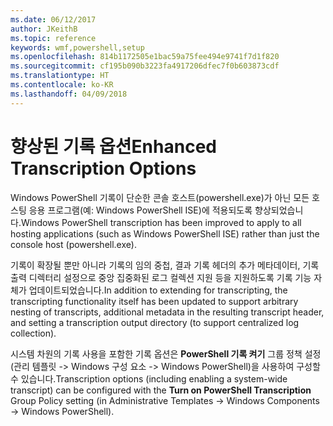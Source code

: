 ```yaml
---
ms.date: 06/12/2017
author: JKeithB
ms.topic: reference
keywords: wmf,powershell,setup
ms.openlocfilehash: 814b1172505e1bac59a75fee494e9741f7d1f820
ms.sourcegitcommit: cf195b090b3223fa4917206dfec7f0b603873cdf
ms.translationtype: HT
ms.contentlocale: ko-KR
ms.lasthandoff: 04/09/2018
---
```

# <a name="enhanced-transcription-options"></a><span data-ttu-id="d0a86-102">향상된 기록 옵션</span><span class="sxs-lookup"><span data-stu-id="d0a86-102">Enhanced Transcription Options</span></span>

<span data-ttu-id="d0a86-103">Windows PowerShell 기록이 단순한 콘솔 호스트(powershell.exe)가 아닌 모든 호스팅 응용 프로그램(예: Windows PowerShell ISE)에 적용되도록 향상되었습니다.</span><span class="sxs-lookup"><span data-stu-id="d0a86-103">Windows PowerShell transcription has been improved to apply to all hosting applications (such as Windows PowerShell ISE) rather than just the console host (powershell.exe).</span></span>

<span data-ttu-id="d0a86-104">기록이 확장될 뿐만 아니라 기록의 임의 중첩, 결과 기록 헤더의 추가 메타데이터, 기록 출력 디렉터리 설정으로 중앙 집중화된 로그 컬렉션 지원 등을 지원하도록 기록 기능 자체가 업데이트되었습니다.</span><span class="sxs-lookup"><span data-stu-id="d0a86-104">In addition to extending for transcripting, the transcripting functionality itself has been updated to support arbitrary nesting of transcripts, additional metadata in the resulting transcript header, and setting a transcription output directory (to support centralized log collection).</span></span>

<span data-ttu-id="d0a86-105">시스템 차원의 기록 사용을 포함한 기록 옵션은 **PowerShell 기록 켜기** 그룹 정책 설정(관리 템플릿 -> Windows 구성 요소 -> Windows PowerShell)을 사용하여 구성할 수 있습니다.</span><span class="sxs-lookup"><span data-stu-id="d0a86-105">Transcription options (including enabling a system-wide transcript) can be configured with the **Turn on PowerShell Transcription** Group Policy setting (in Administrative Templates -> Windows Components -> Windows PowerShell).</span></span>